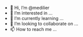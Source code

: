 - 👋 Hi, I’m @medilier
- 👀 I’m interested in ...
- 🌱 I’m currently learning ...
- 💞️ I’m looking to collaborate on ...
- 📫 How to reach me ...

<!---
medilier/medilier is a ✨ special ✨ repository because its `README.md` (this file) appears on your GitHub profile.
You can click the Preview link to take a look at your changes.
--->
